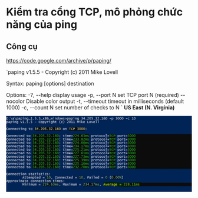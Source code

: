# Kiểm tra cổng TCP, mô phỏng chức năng của ping
## Công cụ
https://code.google.com/archive/p/paping/

`paping v1.5.5 - Copyright (c) 2011 Mike Lovell

Syntax: paping [options] destination

Options:
 -?, --help     display usage
 -p, --port N   set TCP port N (required)
     --nocolor  Disable color output
 -t, --timeout  timeout in milliseconds (default 1000)
 -c, --count N  set number of checks to N
 `
**US East (N. Virginia)**

![Screenshot](ping_East.JPG)
